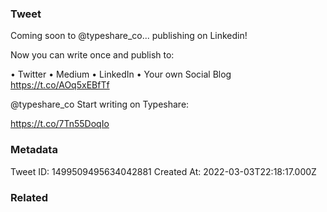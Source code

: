 ### Tweet
Coming soon to @typeshare_co... publishing on Linkedin!

Now you can write once and publish to: 

• Twitter
• Medium
• LinkedIn
• Your own Social Blog https://t.co/AOq5xEBfTf

@typeshare_co Start writing on Typeshare:

https://t.co/7Tn55DoqIo

### Metadata
Tweet ID: 1499509495634042881
Created At: 2022-03-03T22:18:17.000Z

### Related

